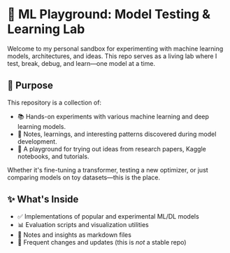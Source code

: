 # 🧪 ML Playground: Model Testing & Learning Lab

Welcome to my personal sandbox for experimenting with machine learning models, architectures, and ideas. This repo serves as a living lab where I test, break, debug, and learn—one model at a time.

## 🚀 Purpose

This repository is a collection of:
- 📚 Hands-on experiments with various machine learning and deep learning models.
- 🧠 Notes, learnings, and interesting patterns discovered during model development.
- 🔬 A playground for trying out ideas from research papers, Kaggle notebooks, and tutorials.

Whether it's fine-tuning a transformer, testing a new optimizer, or just comparing models on toy datasets—this is the place.

## ✨ What's Inside

- ✅ Implementations of popular and experimental ML/DL models
- 📊 Evaluation scripts and visualization utilities
- 📝 Notes and insights as markdown files
- 🔄 Frequent changes and updates (this is *not* a stable repo)
